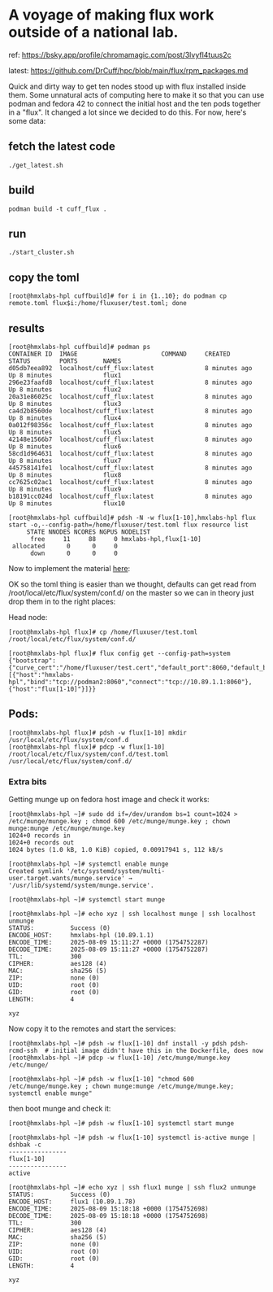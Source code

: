 # A voyage of making flux work outside of a national lab. 

ref:  https://bsky.app/profile/chromamagic.com/post/3lvyfl4tuus2c

latest: https://github.com/DrCuff/hpc/blob/main/flux/rpm_packages.md


Quick and dirty way to get ten nodes stood up with flux installed inside them.  Some unnatural acts of computing here to make it so that you can use podman and fedora 42 to connect the initial host and the ten pods together in a "flux".  It changed a lot since we decided to do this.  For now, here's some data:

## fetch the latest code
```
./get_latest.sh
```

## build
```
podman build -t cuff_flux .
```

## run
```
./start_cluster.sh
```
## copy the toml
```
[root@hmxlabs-hpl cuffbuild]# for i in {1..10}; do podman cp remote.toml flux$i:/home/fluxuser/test.toml; done
```

## results
```
[root@hmxlabs-hpl cuffbuild]# podman ps
CONTAINER ID  IMAGE                       COMMAND     CREATED        STATUS        PORTS       NAMES
d05db7eea892  localhost/cuff_flux:latest              8 minutes ago  Up 8 minutes              flux1
296e23faafd8  localhost/cuff_flux:latest              8 minutes ago  Up 8 minutes              flux2
20a31e86025c  localhost/cuff_flux:latest              8 minutes ago  Up 8 minutes              flux3
ca4d2b8560de  localhost/cuff_flux:latest              8 minutes ago  Up 8 minutes              flux4
0a012f98356c  localhost/cuff_flux:latest              8 minutes ago  Up 8 minutes              flux5
42148e1566b7  localhost/cuff_flux:latest              8 minutes ago  Up 8 minutes              flux6
58cd1d964631  localhost/cuff_flux:latest              8 minutes ago  Up 8 minutes              flux7
445758141fe1  localhost/cuff_flux:latest              8 minutes ago  Up 8 minutes              flux8
cc7625c02ac1  localhost/cuff_flux:latest              8 minutes ago  Up 8 minutes              flux9
b18191cc024d  localhost/cuff_flux:latest              8 minutes ago  Up 8 minutes              flux10

[root@hmxlabs-hpl cuffbuild]# pdsh -N -w flux[1-10],hmxlabs-hpl flux start -o,--config-path=/home/fluxuser/test.toml flux resource list
     STATE NNODES NCORES NGPUS NODELIST
      free     11     88     0 hmxlabs-hpl,flux[1-10]
 allocated      0      0     0 
      down      0      0     0 

```

Now to implement the material [here](https://flux-framework.readthedocs.io/projects/flux-core/en/latest/guide/admin.html#do-i-have-all-the-right-packages-installed):

OK so the toml thing is easier than we thought, defaults can get read from /root/local/etc/flux/system/conf.d/ on the master so we can in theory just drop them in to the right places:

Head node:
```
[root@hmxlabs-hpl flux]# cp /home/fluxuser/test.toml /root/local/etc/flux/system/conf.d/

[root@hmxlabs-hpl flux]# flux config get --config-path=system
{"bootstrap":{"curve_cert":"/home/fluxuser/test.cert","default_port":8060,"default_bind":"tcp://eth0:%p","default_connect":"tcp://%h:%p","hosts":[{"host":"hmxlabs-hpl","bind":"tcp://podman2:8060","connect":"tcp://10.89.1.1:8060"},{"host":"flux[1-10]"}]}}
```

## Pods:
```
[root@hmxlabs-hpl flux]# pdsh -w flux[1-10] mkdir /usr/local/etc/flux/system/conf.d
[root@hmxlabs-hpl flux]# pdcp -w flux[1-10] /root/local/etc/flux/system/conf.d/test.toml /usr/local/etc/flux/system/conf.d/
```

### Extra bits

Getting munge up on fedora host image and check it works:
```
[root@hmxlabs-hpl ~]# sudo dd if=/dev/urandom bs=1 count=1024 > /etc/munge/munge.key ; chmod 600 /etc/munge/munge.key ; chown munge:munge /etc/munge/munge.key
1024+0 records in
1024+0 records out
1024 bytes (1.0 kB, 1.0 KiB) copied, 0.00917941 s, 112 kB/s

[root@hmxlabs-hpl ~]# systemctl enable munge
Created symlink '/etc/systemd/system/multi-user.target.wants/munge.service' → '/usr/lib/systemd/system/munge.service'.

[root@hmxlabs-hpl ~]# systemctl start munge

[root@hmxlabs-hpl ~]# echo xyz | ssh localhost munge | ssh localhost unmunge
STATUS:          Success (0)
ENCODE_HOST:     hmxlabs-hpl (10.89.1.1)
ENCODE_TIME:     2025-08-09 15:11:27 +0000 (1754752287)
DECODE_TIME:     2025-08-09 15:11:27 +0000 (1754752287)
TTL:             300
CIPHER:          aes128 (4)
MAC:             sha256 (5)
ZIP:             none (0)
UID:             root (0)
GID:             root (0)
LENGTH:          4

xyz
```

Now copy it to the remotes and start the services:
```
[root@hmxlabs-hpl ~]# pdsh -w flux[1-10] dnf install -y pdsh pdsh-rcmd-ssh  # initial image didn't have this in the Dockerfile, does now
[root@hmxlabs-hpl ~]# pdcp -w flux[1-10] /etc/munge/munge.key /etc/munge/

[root@hmxlabs-hpl ~]# pdsh -w flux[1-10] "chmod 600 /etc/munge/munge.key ; chown munge:munge /etc/munge/munge.key; systemctl enable munge"
```

then boot munge and check it:

```
[root@hmxlabs-hpl ~]# pdsh -w flux[1-10] systemctl start munge

[root@hmxlabs-hpl ~]# pdsh -w flux[1-10] systemctl is-active munge | dshbak -c
----------------
flux[1-10]
----------------
active

[root@hmxlabs-hpl ~]# echo xyz | ssh flux1 munge | ssh flux2 unmunge
STATUS:          Success (0)
ENCODE_HOST:     flux1 (10.89.1.78)
ENCODE_TIME:     2025-08-09 15:18:18 +0000 (1754752698)
DECODE_TIME:     2025-08-09 15:18:18 +0000 (1754752698)
TTL:             300
CIPHER:          aes128 (4)
MAC:             sha256 (5)
ZIP:             none (0)
UID:             root (0)
GID:             root (0)
LENGTH:          4

xyz

```

